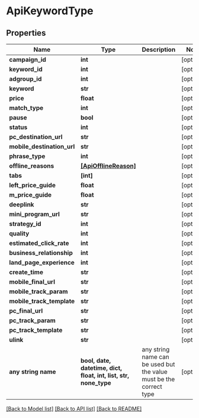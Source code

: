 # ApiKeywordType


## Properties
Name | Type | Description | Notes
------------ | ------------- | ------------- | -------------
**campaign_id** | **int** |  | [optional] 
**keyword_id** | **int** |  | [optional] 
**adgroup_id** | **int** |  | [optional] 
**keyword** | **str** |  | [optional] 
**price** | **float** |  | [optional] 
**match_type** | **int** |  | [optional] 
**pause** | **bool** |  | [optional] 
**status** | **int** |  | [optional] 
**pc_destination_url** | **str** |  | [optional] 
**mobile_destination_url** | **str** |  | [optional] 
**phrase_type** | **int** |  | [optional] 
**offline_reasons** | [**[ApiOfflineReason]**](ApiOfflineReason.md) |  | [optional] 
**tabs** | **[int]** |  | [optional] 
**left_price_guide** | **float** |  | [optional] 
**m_price_guide** | **float** |  | [optional] 
**deeplink** | **str** |  | [optional] 
**mini_program_url** | **str** |  | [optional] 
**strategy_id** | **int** |  | [optional] 
**quality** | **int** |  | [optional] 
**estimated_click_rate** | **int** |  | [optional] 
**business_relationship** | **int** |  | [optional] 
**land_page_experience** | **int** |  | [optional] 
**create_time** | **str** |  | [optional] 
**mobile_final_url** | **str** |  | [optional] 
**mobile_track_param** | **str** |  | [optional] 
**mobile_track_template** | **str** |  | [optional] 
**pc_final_url** | **str** |  | [optional] 
**pc_track_param** | **str** |  | [optional] 
**pc_track_template** | **str** |  | [optional] 
**ulink** | **str** |  | [optional] 
**any string name** | **bool, date, datetime, dict, float, int, list, str, none_type** | any string name can be used but the value must be the correct type | [optional]

[[Back to Model list]](../README.md#documentation-for-models) [[Back to API list]](../README.md#documentation-for-api-endpoints) [[Back to README]](../README.md)


